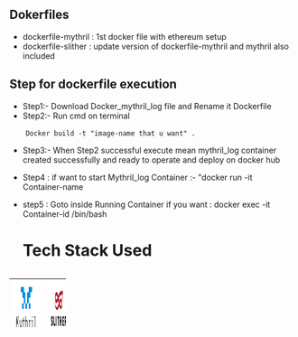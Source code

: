 ## Dokerfiles
 - dockerfile-mythril : 1st docker file with ethereum setup
 - dockerfile-slither : update version of dockerfile-mythril and mythril also included

## Step for dockerfile execution
- Step1:- Download Docker_mythril_log file and Rename it Dockerfile
- Step2:- Run cmd on terminal 
```
    Docker build -t "image-name that u want" .
```
- Step3:- When Step2 successful execute mean mythril_log container created successfully and ready to operate and deploy on docker hub
- Step4 : if want to start Mythril_log Container :- "docker run -it  Container-name 
- step5 : Goto inside Running Container if you want : docker exec -it Container-id /bin/bash 

  
  # Tech Stack Used
 <svg width="100" height="100" xmlns="http://www.w3.org/2000/svg">
<foreignObject width="100" height="100">
  
  <table>
  
  <tr>
    <td> <img src="https://raw.githubusercontent.com/ConsenSys/mythril/develop/static/mythril_new.png" width="100" height="100"></td>
    <td><img src="https://raw.githubusercontent.com/crytic/slither/master/logo.png" width="100" height="100"></td>
    <td> <img src=" " width="100" height="100"></td>
     <td> <img src="htt waps://raw.githubusercontent.com/crytic/echidna/master/echidna.png" width="100" height="100"></td>
   
  </tr>
    <tr>
    <td>Mythril</td>
     <td>Slither</td>
     <td>vertigo</td>
     <td>Echidna</td>
   
  </tr>
 </table>
 
  </foreignObject>
</svg>
 
